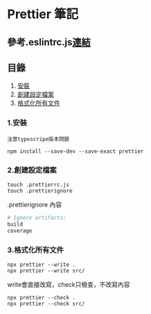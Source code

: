 # Prettier 筆記

## 參考.eslintrc.js[連結]()

## 目錄
1. [安裝](#1安裝)
2. [創建設定檔案](#2創建設定檔案)
3. [格式化所有文件](#3格式化所有文件)

### 1.安裝
`注意typescripe版本問題`

```shell
npm install --save-dev --save-exact prettier
```

### 2.創建設定檔案
```shell
touch .prettierrc.js
touch .prettierignore
```
.prettierignore 內容
```bash
# Ignore artifacts:
build
coverage
```

### 3.格式化所有文件
```shell
npx prettier --write .
npx prettier --write src/
```

write會直接改寫，check只檢查，不改寫內容
```shell
npx prettier --check .
npx prettier --check src/
```